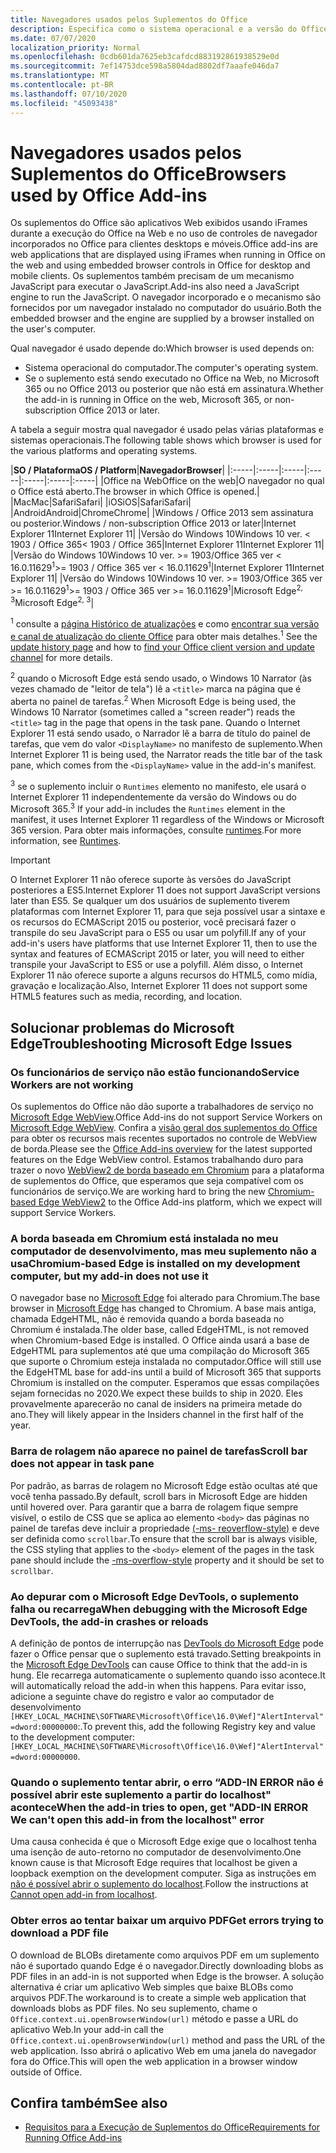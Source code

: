 ```yaml
---
title: Navegadores usados pelos Suplementos do Office
description: Especifica como o sistema operacional e a versão do Office determinam o navegador que é usado pelos suplementos do Office.
ms.date: 07/07/2020
localization_priority: Normal
ms.openlocfilehash: 0cdb601da7625eb3cafdcd883192861938529e0d
ms.sourcegitcommit: 7ef14753dce598a5804dad8802df7aaafe046da7
ms.translationtype: MT
ms.contentlocale: pt-BR
ms.lasthandoff: 07/10/2020
ms.locfileid: "45093438"
---
```

# <a name="browsers-used-by-office-add-ins"></a><span data-ttu-id="e8755-103">Navegadores usados pelos Suplementos do Office</span><span class="sxs-lookup"><span data-stu-id="e8755-103">Browsers used by Office Add-ins</span></span>

<span data-ttu-id="e8755-104">Os suplementos do Office são aplicativos Web exibidos usando iFrames durante a execução do Office na Web e no uso de controles de navegador incorporados no Office para clientes desktops e móveis.</span><span class="sxs-lookup"><span data-stu-id="e8755-104">Office add-ins are web applications that are displayed using iFrames when running in Office on the web and using embedded browser controls in Office for desktop and mobile clients.</span></span> <span data-ttu-id="e8755-105">Os suplementos também precisam de um mecanismo JavaScript para executar o JavaScript.</span><span class="sxs-lookup"><span data-stu-id="e8755-105">Add-ins also need a JavaScript engine to run the JavaScript.</span></span> <span data-ttu-id="e8755-106">O navegador incorporado e o mecanismo são fornecidos por um navegador instalado no computador do usuário.</span><span class="sxs-lookup"><span data-stu-id="e8755-106">Both the embedded browser and the engine are supplied by a browser installed on the user's computer.</span></span>

<span data-ttu-id="e8755-107">Qual navegador é usado depende do:</span><span class="sxs-lookup"><span data-stu-id="e8755-107">Which browser is used depends on:</span></span>

- <span data-ttu-id="e8755-108">Sistema operacional do computador.</span><span class="sxs-lookup"><span data-stu-id="e8755-108">The computer's operating system.</span></span>
- <span data-ttu-id="e8755-109">Se o suplemento está sendo executado no Office na Web, no Microsoft 365 ou no Office 2013 ou posterior que não está em assinatura.</span><span class="sxs-lookup"><span data-stu-id="e8755-109">Whether the add-in is running in Office on the web, Microsoft 365, or non-subscription Office 2013 or later.</span></span>

<span data-ttu-id="e8755-110">A tabela a seguir mostra qual navegador é usado pelas várias plataformas e sistemas operacionais.</span><span class="sxs-lookup"><span data-stu-id="e8755-110">The following table shows which browser is used for the various platforms and operating systems.</span></span>

|<span data-ttu-id="e8755-111">**SO / Plataforma**</span><span class="sxs-lookup"><span data-stu-id="e8755-111">**OS / Platform**</span></span>|<span data-ttu-id="e8755-112">**Navegador**</span><span class="sxs-lookup"><span data-stu-id="e8755-112">**Browser**</span></span>|
|:-----|:-----|:-----|:-----|:-----|:-----|:-----|
|<span data-ttu-id="e8755-113">Office na Web</span><span class="sxs-lookup"><span data-stu-id="e8755-113">Office on the web</span></span>|<span data-ttu-id="e8755-114">O navegador no qual o Office está aberto.</span><span class="sxs-lookup"><span data-stu-id="e8755-114">The browser in which Office is opened.</span></span>|
|<span data-ttu-id="e8755-115">Mac</span><span class="sxs-lookup"><span data-stu-id="e8755-115">Mac</span></span>|<span data-ttu-id="e8755-116">Safari</span><span class="sxs-lookup"><span data-stu-id="e8755-116">Safari</span></span>|
|<span data-ttu-id="e8755-117">iOS</span><span class="sxs-lookup"><span data-stu-id="e8755-117">iOS</span></span>|<span data-ttu-id="e8755-118">Safari</span><span class="sxs-lookup"><span data-stu-id="e8755-118">Safari</span></span>|
|<span data-ttu-id="e8755-119">Android</span><span class="sxs-lookup"><span data-stu-id="e8755-119">Android</span></span>|<span data-ttu-id="e8755-120">Chrome</span><span class="sxs-lookup"><span data-stu-id="e8755-120">Chrome</span></span>|
|<span data-ttu-id="e8755-121">Windows / Office 2013 sem assinatura ou posterior.</span><span class="sxs-lookup"><span data-stu-id="e8755-121">Windows / non-subscription Office 2013 or later</span></span>|<span data-ttu-id="e8755-122">Internet Explorer 11</span><span class="sxs-lookup"><span data-stu-id="e8755-122">Internet Explorer 11</span></span>|
|<span data-ttu-id="e8755-123">Versão do Windows 10</span><span class="sxs-lookup"><span data-stu-id="e8755-123">Windows 10 ver.</span></span> <span data-ttu-id="e8755-124">< 1903 / Office 365</span><span class="sxs-lookup"><span data-stu-id="e8755-124">< 1903 / Office 365</span></span>|<span data-ttu-id="e8755-125">Internet Explorer 11</span><span class="sxs-lookup"><span data-stu-id="e8755-125">Internet Explorer 11</span></span>|
|<span data-ttu-id="e8755-126">Versão do Windows 10</span><span class="sxs-lookup"><span data-stu-id="e8755-126">Windows 10 ver.</span></span> <span data-ttu-id="e8755-127">>= 1903/Office 365 ver < 16.0.11629<sup>1</sup></span><span class="sxs-lookup"><span data-stu-id="e8755-127">>= 1903 / Office 365 ver < 16.0.11629<sup>1</sup></span></span>|<span data-ttu-id="e8755-128">Internet Explorer 11</span><span class="sxs-lookup"><span data-stu-id="e8755-128">Internet Explorer 11</span></span>|
|<span data-ttu-id="e8755-129">Versão do Windows 10</span><span class="sxs-lookup"><span data-stu-id="e8755-129">Windows 10 ver.</span></span> <span data-ttu-id="e8755-130">>= 1903/Office 365 ver >= 16.0.11629<sup>1</sup></span><span class="sxs-lookup"><span data-stu-id="e8755-130">>= 1903 / Office 365 ver >= 16.0.11629<sup>1</sup></span></span>|<span data-ttu-id="e8755-131">Microsoft Edge<sup>2, 3</sup></span><span class="sxs-lookup"><span data-stu-id="e8755-131">Microsoft Edge<sup>2, 3</sup></span></span>|

<span data-ttu-id="e8755-132"><sup>1</sup> consulte a [página Histórico de atualizações](/officeupdates/update-history-office365-proplus-by-date) e como [encontrar sua versão e canal de atualização do cliente Office](https://support.office.com/article/What-version-of-Office-am-I-using-932788b8-a3ce-44bf-bb09-e334518b8b19) para obter mais detalhes.</span><span class="sxs-lookup"><span data-stu-id="e8755-132"><sup>1</sup> See the [update history page](/officeupdates/update-history-office365-proplus-by-date) and how to [find your Office client version and update channel](https://support.office.com/article/What-version-of-Office-am-I-using-932788b8-a3ce-44bf-bb09-e334518b8b19) for more details.</span></span>

<span data-ttu-id="e8755-133"><sup>2</sup> quando o Microsoft Edge está sendo usado, o Windows 10 Narrator (às vezes chamado de "leitor de tela") lê a `<title>` marca na página que é aberta no painel de tarefas.</span><span class="sxs-lookup"><span data-stu-id="e8755-133"><sup>2</sup> When Microsoft Edge is being used, the Windows 10 Narrator (sometimes called a "screen reader") reads the `<title>` tag in the page that opens in the task pane.</span></span> <span data-ttu-id="e8755-134">Quando o Internet Explorer 11 está sendo usado, o Narrador lê a barra de título do painel de tarefas, que vem do valor `<DisplayName>` no manifesto de suplemento.</span><span class="sxs-lookup"><span data-stu-id="e8755-134">When Internet Explorer 11 is being used, the Narrator reads the title bar of the task pane, which comes from the `<DisplayName>` value in the add-in's manifest.</span></span>

<span data-ttu-id="e8755-135"><sup>3</sup> se o suplemento incluir o `Runtimes` elemento no manifesto, ele usará o Internet Explorer 11 independentemente da versão do Windows ou do Microsoft 365.</span><span class="sxs-lookup"><span data-stu-id="e8755-135"><sup>3</sup> If your add-in includes the `Runtimes` element in the manifest, it uses Internet Explorer 11 regardless of the Windows or Microsoft 365 version.</span></span> <span data-ttu-id="e8755-136">Para obter mais informações, consulte [runtimes](../reference/manifest/runtimes.md).</span><span class="sxs-lookup"><span data-stu-id="e8755-136">For more information, see [Runtimes](../reference/manifest/runtimes.md).</span></span>

> [!IMPORTANT]
> <span data-ttu-id="e8755-137">O Internet Explorer 11 não oferece suporte às versões do JavaScript posteriores a ES5.</span><span class="sxs-lookup"><span data-stu-id="e8755-137">Internet Explorer 11 does not support JavaScript versions later than ES5.</span></span> <span data-ttu-id="e8755-138">Se qualquer um dos usuários de suplemento tiverem plataformas com Internet Explorer 11, para que seja possível usar a sintaxe e os recursos do ECMAScript 2015 ou posterior, você precisará fazer o transpile do seu JavaScript para o ES5 ou usar um polyfill.</span><span class="sxs-lookup"><span data-stu-id="e8755-138">If any of your add-in's users have platforms that use Internet Explorer 11, then to use the syntax and features of ECMAScript 2015 or later, you will need to either transpile your JavaScript to ES5 or use a polyfill.</span></span> <span data-ttu-id="e8755-139">Além disso, o Internet Explorer 11 não oferece suporte a alguns recursos do HTML5, como mídia, gravação e localização.</span><span class="sxs-lookup"><span data-stu-id="e8755-139">Also, Internet Explorer 11 does not support some HTML5 features such as media, recording, and location.</span></span>

## <a name="troubleshooting-microsoft-edge-issues"></a><span data-ttu-id="e8755-140">Solucionar problemas do Microsoft Edge</span><span class="sxs-lookup"><span data-stu-id="e8755-140">Troubleshooting Microsoft Edge Issues</span></span>

### <a name="service-workers-are-not-working"></a><span data-ttu-id="e8755-141">Os funcionários de serviço não estão funcionando</span><span class="sxs-lookup"><span data-stu-id="e8755-141">Service Workers are not working</span></span>

<span data-ttu-id="e8755-142">Os suplementos do Office não dão suporte a trabalhadores de serviço no [Microsoft Edge WebView](/microsoft-edge/hosting/webview).</span><span class="sxs-lookup"><span data-stu-id="e8755-142">Office Add-ins do not support Service Workers on [Microsoft Edge WebView](/microsoft-edge/hosting/webview).</span></span> <span data-ttu-id="e8755-143">Confira a [visão geral dos suplementos do Office](../overview/office-add-ins.md) para obter os recursos mais recentes suportados no controle de WebView de borda.</span><span class="sxs-lookup"><span data-stu-id="e8755-143">Please see the [Office Add-ins overview](../overview/office-add-ins.md) for the latest supported features on the Edge WebView control.</span></span> <span data-ttu-id="e8755-144">Estamos trabalhando duro para trazer o novo [WebView2 de borda baseado em Chromium](/microsoft-edge/hosting/webview2) para a plataforma de suplementos do Office, que esperamos que seja compatível com os funcionários de serviço.</span><span class="sxs-lookup"><span data-stu-id="e8755-144">We are working hard to bring the new [Chromium-based Edge WebView2](/microsoft-edge/hosting/webview2) to the Office Add-ins platform, which we expect will support Service Workers.</span></span>

### <a name="chromium-based-edge-is-installed-on-my-development-computer-but-my-add-in-does-not-use-it"></a><span data-ttu-id="e8755-145">A borda baseada em Chromium está instalada no meu computador de desenvolvimento, mas meu suplemento não a usa</span><span class="sxs-lookup"><span data-stu-id="e8755-145">Chromium-based Edge is installed on my development computer, but my add-in does not use it</span></span>

<span data-ttu-id="e8755-146">O navegador base no [Microsoft Edge](https://support.microsoft.com/help/4501095/download-the-new-microsoft-edge-based-on-chromium) foi alterado para Chromium.</span><span class="sxs-lookup"><span data-stu-id="e8755-146">The base browser in [Microsoft Edge](https://support.microsoft.com/help/4501095/download-the-new-microsoft-edge-based-on-chromium) has changed to Chromium.</span></span> <span data-ttu-id="e8755-147">A base mais antiga, chamada EdgeHTML, não é removida quando a borda baseada no Chromium é instalada.</span><span class="sxs-lookup"><span data-stu-id="e8755-147">The older base, called EdgeHTML, is not removed when Chromium-based Edge is installed.</span></span> <span data-ttu-id="e8755-148">O Office ainda usará a base de EdgeHTML para suplementos até que uma compilação do Microsoft 365 que suporte o Chromium esteja instalada no computador.</span><span class="sxs-lookup"><span data-stu-id="e8755-148">Office will still use the EdgeHTML base for add-ins until a build of Microsoft 365 that supports Chromium is installed on the computer.</span></span> <span data-ttu-id="e8755-149">Esperamos que essas compilações sejam fornecidas no 2020.</span><span class="sxs-lookup"><span data-stu-id="e8755-149">We expect these builds to ship in 2020.</span></span> <span data-ttu-id="e8755-150">Eles provavelmente aparecerão no canal de insiders na primeira metade do ano.</span><span class="sxs-lookup"><span data-stu-id="e8755-150">They will likely appear in the Insiders channel in the first half of the year.</span></span>

### <a name="scroll-bar-does-not-appear-in-task-pane"></a><span data-ttu-id="e8755-151">Barra de rolagem não aparece no painel de tarefas</span><span class="sxs-lookup"><span data-stu-id="e8755-151">Scroll bar does not appear in task pane</span></span>

<span data-ttu-id="e8755-152">Por padrão, as barras de rolagem no Microsoft Edge estão ocultas até que você tenha passado.</span><span class="sxs-lookup"><span data-stu-id="e8755-152">By default, scroll bars in Microsoft Edge are hidden until hovered over.</span></span> <span data-ttu-id="e8755-153">Para garantir que a barra de rolagem fique sempre visível, o estilo de CSS que se aplica ao elemento `<body>` das páginas no painel de tarefas deve incluir a propriedade [(-ms- reoverflow-style)](https://developer.mozilla.org/docs/Web/CSS/-ms-overflow-style) e deve ser definida como `scrollbar`.</span><span class="sxs-lookup"><span data-stu-id="e8755-153">To ensure that the scroll bar is always visible, the CSS styling that applies to the `<body>` element of the pages in the task pane should include the [-ms-overflow-style](https://developer.mozilla.org/docs/Web/CSS/-ms-overflow-style) property and it should be set to `scrollbar`.</span></span> 

### <a name="when-debugging-with-the-microsoft-edge-devtools-the-add-in-crashes-or-reloads"></a><span data-ttu-id="e8755-154">Ao depurar com o Microsoft Edge DevTools, o suplemento falha ou recarrega</span><span class="sxs-lookup"><span data-stu-id="e8755-154">When debugging with the Microsoft Edge DevTools, the add-in crashes or reloads</span></span>

<span data-ttu-id="e8755-155">A definição de pontos de interrupção nas [DevTools do Microsoft Edge](https://www.microsoft.com/p/microsoft-edge-devtools-preview/9mzbfrmz0mnj?rtc=1&activetab=pivot%3Aoverviewtab) pode fazer o Office pensar que o suplemento está travado.</span><span class="sxs-lookup"><span data-stu-id="e8755-155">Setting breakpoints in the [Microsoft Edge DevTools](https://www.microsoft.com/p/microsoft-edge-devtools-preview/9mzbfrmz0mnj?rtc=1&activetab=pivot%3Aoverviewtab) can cause Office to think that the add-in is hung.</span></span> <span data-ttu-id="e8755-156">Ele recarrega automaticamente o suplemento quando isso acontece.</span><span class="sxs-lookup"><span data-stu-id="e8755-156">It will automatically reload the add-in when this happens.</span></span> <span data-ttu-id="e8755-157">Para evitar isso, adicione a seguinte chave do registro e valor ao computador de desenvolvimento `[HKEY_LOCAL_MACHINE\SOFTWARE\Microsoft\Office\16.0\Wef]"AlertInterval"=dword:00000000`:.</span><span class="sxs-lookup"><span data-stu-id="e8755-157">To prevent this, add the following Registry key and value to the development computer: `[HKEY_LOCAL_MACHINE\SOFTWARE\Microsoft\Office\16.0\Wef]"AlertInterval"=dword:00000000`.</span></span>

### <a name="when-the-add-in-tries-to-open-get-add-in-error-we-cant-open-this-add-in-from-the-localhost-error"></a><span data-ttu-id="e8755-158">Quando o suplemento tentar abrir, o erro “ADD-IN ERROR não é possível abrir este suplemento a partir do localhost" acontece</span><span class="sxs-lookup"><span data-stu-id="e8755-158">When the add-in tries to open, get "ADD-IN ERROR We can't open this add-in from the localhost" error</span></span>

<span data-ttu-id="e8755-159">Uma causa conhecida é que o Microsoft Edge exige que o localhost tenha uma isenção de auto-retorno no computador de desenvolvimento.</span><span class="sxs-lookup"><span data-stu-id="e8755-159">One known cause is that Microsoft Edge requires that localhost be given a loopback exemption on the development computer.</span></span> <span data-ttu-id="e8755-160">Siga as instruções em [não é possível abrir o suplemento do localhost](/office/troubleshoot/error-messages/cannot-open-add-in-from-localhost).</span><span class="sxs-lookup"><span data-stu-id="e8755-160">Follow the instructions at [Cannot open add-in from localhost](/office/troubleshoot/error-messages/cannot-open-add-in-from-localhost).</span></span>

### <a name="get-errors-trying-to-download-a-pdf-file"></a><span data-ttu-id="e8755-161">Obter erros ao tentar baixar um arquivo PDF</span><span class="sxs-lookup"><span data-stu-id="e8755-161">Get errors trying to download a PDF file</span></span>

<span data-ttu-id="e8755-162">O download de BLOBs diretamente como arquivos PDF em um suplemento não é suportado quando Edge é o navegador.</span><span class="sxs-lookup"><span data-stu-id="e8755-162">Directly downloading blobs as PDF files in an add-in is not supported when Edge is the browser.</span></span> <span data-ttu-id="e8755-163">A solução alternativa é criar um aplicativo Web simples que baixe BLOBs como arquivos PDF.</span><span class="sxs-lookup"><span data-stu-id="e8755-163">The workaround is to create a simple web application that downloads blobs as PDF files.</span></span> <span data-ttu-id="e8755-164">No seu suplemento, chame o `Office.context.ui.openBrowserWindow(url)` método e passe a URL do aplicativo Web.</span><span class="sxs-lookup"><span data-stu-id="e8755-164">In your add-in call the `Office.context.ui.openBrowserWindow(url)` method and pass the URL of the web application.</span></span> <span data-ttu-id="e8755-165">Isso abrirá o aplicativo Web em uma janela do navegador fora do Office.</span><span class="sxs-lookup"><span data-stu-id="e8755-165">This will open the web application in a browser window outside of Office.</span></span>

## <a name="see-also"></a><span data-ttu-id="e8755-166">Confira também</span><span class="sxs-lookup"><span data-stu-id="e8755-166">See also</span></span>

- [<span data-ttu-id="e8755-167">Requisitos para a Execução de Suplementos do Office</span><span class="sxs-lookup"><span data-stu-id="e8755-167">Requirements for Running Office Add-ins</span></span>](requirements-for-running-office-add-ins.md)
